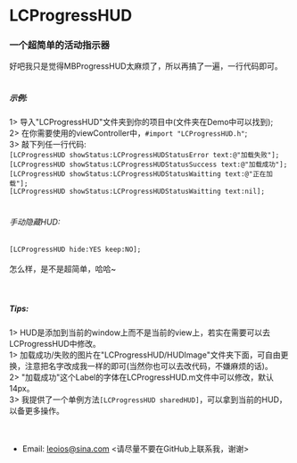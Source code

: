 # LCProgressHUD
### 一个超简单的活动指示器 <br>


好吧我只是觉得MBProgressHUD太麻烦了，所以再搞了一遍，一行代码即可。<br><br>

##### 示例:
1> 导入"LCProgressHUD"文件夹到你的项目中(文件夹在Demo中可以找到);<br>
2> 在你需要使用的viewController中，`#import "LCProgressHUD.h"`;<br>
3> 敲下列任一行代码:<br>
`[LCProgressHUD showStatus:LCProgressHUDStatusError text:@"加载失败"];` <br>
`[LCProgressHUD showStatus:LCProgressHUDStatusSuccess text:@"加载成功"];`<br>
`[LCProgressHUD showStatus:LCProgressHUDStatusWaitting text:@"正在加载"];`<br>
`[LCProgressHUD showStatus:LCProgressHUDStatusWaitting text:nil];`<br><br>

###### 手动隐藏HUD:
`[LCProgressHUD hide:YES keep:NO];`<br><br>
怎么样，是不是超简单，哈哈~<br><br><br>

##### Tips:
1> HUD是添加到当前的window上而不是当前的view上，若实在需要可以去LCProgressHUD中修改。<br>
1> 加载成功/失败的图片在"LCProgressHUD/HUDImage"文件夹下面，可自由更换，注意把名字改成我一样的即可(当然你也可以去改代码，不嫌麻烦的话)。<br>
2> "加载成功"这个Label的字体在LCProgressHUD.m文件中可以修改，默认14px。<br>
3> 我提供了一个单例方法`[LCProgressHUD sharedHUD]`，可以拿到当前的HUD，以备更多操作。<br><br><br>

* Email: leoios@sina.com <请尽量不要在GitHub上联系我，谢谢>
